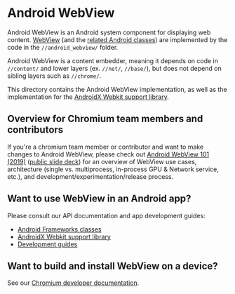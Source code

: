 # Android WebView

Android WebView is an Android system component for displaying web content.
[WebView](https://developer.android.com/reference/android/webkit/WebView) (and
the [related Android classes][1]) are implemented by the code in the
`//android_webview/` folder.

Android WebView is a content embedder, meaning it depends on code in
`//content/` and lower layers (ex. `//net/`, `//base/`), but does not depend on
sibling layers such as `//chrome/`.

This directory contains the Android WebView implementation, as well as the
implementation for the [AndroidX Webkit support library][2].

## Overview for Chromium team members and contributors

If you're a chromium team member or contributor and want to make changes to
Android WebView, please check out [Android WebView 101
(2019)](https://youtu.be/qMvbtcbEkDU) ([public slide
deck](https://docs.google.com/presentation/d/1Nv0fsiU0xtPQPyAWb0FRsjzr9h2nh339-pq7ssWoNQg/edit?usp=sharing))
for an overview of WebView use cases, architecture (single vs. multiprocess,
in-process GPU & Network service, etc.), and development/experimentation/release
process.

## Want to use WebView in an Android app?

Please consult our API documentation and app development guides:

* [Android Frameworks classes][1]
* [AndroidX Webkit support library][2]
* [Development guides](https://developer.android.com/guide/webapps)

## Want to build and install WebView on a device?

See our [Chromium developer documentation](docs/README.md).

[1]: https://developer.android.com/reference/android/webkit/package-summary
[2]: https://developer.android.com/reference/androidx/webkit/package-summary
